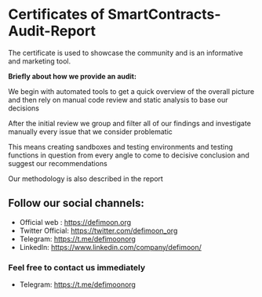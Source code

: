 # Certificates of SmartContracts-Audit-Report

The certificate is used to showcase the community and is an informative and marketing tool.

**Briefly about how we provide an audit:**

We begin with automated tools to get a quick overview of the overall picture and then rely on manual code review and static analysis to base our decisions

After the initial review we group and filter all of our findings and investigate manually every issue that we consider problematic 

This means creating sandboxes and testing environments and testing functions in question from every angle to come to decisive conclusion and suggest our recommendations

Our methodology is also described in the report 

## Follow our social channels:
- Official web : https://defimoon.org
- Twitter Official: https://twitter.com/defimoon_org
- Telegram: https://t.me/defimoonorg
- LinkedIn: https://www.linkedin.com/company/defimoon/

### Feel free to contact us immediately 
- Telegram: https://t.me/defimoonorg

